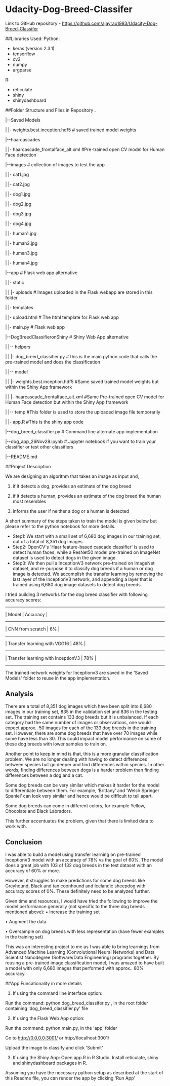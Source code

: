 # Udacity-Dog-Breed-Classifer

Link to GitHub repository - https://github.com/ajayrao1983/Udacity-Dog-Breed-Classifer

##Libraries Used:
Python:
- keras (version 2.3.1)
- tensorflow
- cv2 
- numpy
- argparse 

R:
- reticulate
- shiny
- shinydashboard


##Folder Structure and Files in Repository
.

|--Saved Models

| |- weights.best.inception.hdf5 # saved trained model weights

|--haarcascades

| |- haarcascade_frontalface_alt.xml #Pre-trained open CV model for Human Face detection

|--images # collection of images to test the app

| |- cat1.jpg

| |- cat2.jpg

| |- dog1.jpg

| |- dog2.jpg

| |- dog3.jpg

| |- dog4.jpg

| |- human1.jpg

| |- human2.jpg

| |- human3.jpg

| |- human4.jpg

|--app # Flask web app alternative

| |- static

| | |- uploads # Images uploaded in the Flask webapp are stored in this folder 

| |- templates

| |- upload.html # The html template for Flask web app

| |- main.py # Flask web app

|--DogBreedClassifieronShiny # Shiny Web App alternative

| |-- helpers

| | |- dog_breed_classifier.py #This is the main python code that calls the pre-trained model and does the classification

| |-- model

| | |- weights.best.inception.hdf5 #Same saved trained model weights but within the Shiny App framework

| | |- haarcascade_frontalface_alt.xml #Same Pre-trained open CV model for Human Face detection but within the Shiny App framework

| |-- temp #This folder is used to store the uploaded image file temporarily

| |- app.R #This is the shiny app code

|--dog_breed_classifier.py # Command line alternate app implementation

|--dog_app_26Nov28.ipynb # Jupyter notebook if you want to train your classifier or test other classifiers

|--README.md

##Project Description

We are designing an algorithm that takes an image as input and,
1) if it detects a dog, provides an estimate of the dog breed

2) if it detects a human, provides an estimate of the dog breed the human most resembles

3) informs the user if neither a dog or a human is detected

A short summary of the steps taken to train the model is given below but please refer to the python notebook for more details. 
* Step1: We start with a small set of 6,680 dog images in our training set, out of a total of 8,351 dog images. 
* Step2: OpenCV's 'Haar feature-based cascade classifier' is used to detect human faces, while a ResNet50 model pre-trained on ImageNet dataset is used to detect dogs in the given image.
* Step3: We then pull a InceptionV3 network pre-trained on ImageNet dataset, and re-purpose it to classify dog breeds if a human or dog image is detected. We accomplish the transfer learning by removing the last layer of the InceptionV3 network, and appending a layer that is trained using 6,680 dog image datasets to detect dog breeds.

I tried building 3 networks for the dog breed classifier with following accuracy scores:
________________________________________________
| Model                              | Accuracy |
________________________________________________
| CNN from scratch                   |      6%  |
________________________________________________
| Transfer learning with VGG16       |     48%  |
________________________________________________
| Transfer learning with InceptionV3 |     78%  |
________________________________________________

The trained network weights for Inceptionv3 are saved in the 'Saved Models' folder to reuse in the app implementation.

## Analysis

There are a total of 8,351 dog images which have been split into 6,680 images in our training set, 835 in the validation set and 836 in the testing set.
The training set contains 133 dog breeds but it is unbalanced. If each category had the same number of images or observations, one would expect approx.. 50 images for each of the 133 dog breeds in the training set. However, there are some dog breeds that have over 70 images while some have less than 30. This could impact model performance on some of these dog breeds with lower samples to train on. 

Another point to keep in mind is that, this is a more granular classification problem. We are no longer dealing with having to detect differences between species but go deeper and find differences within species. In other words, finding differences between dogs is a harder problem than finding differences between a dog and a cat. 

Some dog breeds can be very similar which makes it harder for the model to differentiate between them. For example, ‘Brittany’ and ‘Welsh Springer Spaniel’ can look very similar and hence would be difficult to tell apart.  
 
Some dog breeds can come in different colors, for example Yellow, Chocolate and Black Labradors.

This further accentuates the problem, given that there is limited data to work with.

## Conclusion

I was able to build a model using transfer learning on pre-trained InceptionV3 model with an accuracy of 78% vs the goal of 60%. The model does a great job with 103 of 132 dog breeds in the test dataset with an accuracy of 60% or more.

However, it struggles to make predictions for some dog breeds like Greyhound, Black and tan coonhound and Icelandic sheepdog with accuracy scores of 0%. These definitely need to be analyzed further.

Given time and resources, I would have tried the following to improve the model performance generally (not specific to the three dog breeds mentioned above):
•	Increase the training set

•	Augment the data

•	Oversample on dog breeds with less representation (have fewer examples in the training set)

This was an interesting project to me as I was able to bring learnings from Advanced Machine Learning (Convolutional Neural Networks) and Data Scientist Nanodegree (Software/Data Engineering) programs together. By reusing a pre-trained image classification model, I was amazed to have built a model with only 6,680 images that performed with approx.. 80% accuracy.


##App Funcationality in more details

1) If using the command line interface option:

Run the command: python dog_breed_classifer.py <path of the image file>, in the root folder containing 'dog_breed_classifier.py' file

2) If using the Flask Web App option:

Run the command: python main.py, in the 'app' folder

Go to http://0.0.0.0:3001/ or http://localhost:3001/

Upload the image to classify and click 'Submit'

3) If using the Shiny App:
Open app.R in R Studio. Install reticulate, shiny and shinydashboard packages in R.

Assuming you have the necessary python setup as described at the start of this Readme file, you can render the app by clicking 'Run App'
